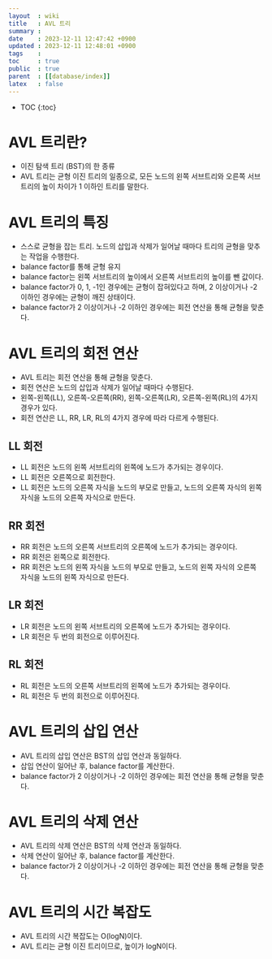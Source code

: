 ```yaml
---
layout  : wiki
title   : AVL 트리
summary : 
date    : 2023-12-11 12:47:42 +0900
updated : 2023-12-11 12:48:01 +0900
tags    : 
toc     : true
public  : true
parent  : [[database/index]]
latex   : false
---
```

* TOC
{:toc}


# AVL 트리란?

- 이진  탐색  트리 (BST)의 한 종류
- AVL 트리는 균형 이진 트리의 일종으로, 모든 노드의 왼쪽 서브트리와 오른쪽 서브트리의 높이 차이가 1 이하인 트리를 말한다.

# AVL 트리의 특징
- 스스로 균형을 잡는 트리. 노드의 삽입과 삭제가 일어날 때마다 트리의 균형을 맞추는 작업을 수행한다.
- balance factor를 통해 균형 유지
- balance factor는 왼쪽 서브트리의 높이에서 오른쪽 서브트리의 높이를 뺀 값이다.
- balance factor가 0, 1, -1인 경우에는 균형이 잡혀있다고 하며, 2 이상이거나 -2 이하인 경우에는 균형이 깨진 상태이다.
- balance factor가 2 이상이거나 -2 이하인 경우에는 회전 연산을 통해 균형을 맞춘다.

# AVL 트리의 회전 연산
- AVL 트리는 회전 연산을 통해 균형을 맞춘다.
- 회전 연산은 노드의 삽입과 삭제가 일어날 때마다 수행된다.
- 왼쪽-왼쪽(LL), 오른쪽-오른쪽(RR), 왼쪽-오른쪽(LR), 오른쪽-왼쪽(RL)의 4가지 경우가 있다.
- 회전 연산은 LL, RR, LR, RL의 4가지 경우에 따라 다르게 수행된다.

## LL 회전
- LL 회전은 노드의 왼쪽 서브트리의 왼쪽에 노드가 추가되는 경우이다.
- LL 회전은 오른쪽으로 회전한다.
- LL 회전은 노드의 오른쪽 자식을 노드의 부모로 만들고, 노드의 오른쪽 자식의 왼쪽 자식을 노드의 오른쪽 자식으로 만든다.

## RR 회전
- RR 회전은 노드의 오른쪽 서브트리의 오른쪽에 노드가 추가되는 경우이다.
- RR 회전은 왼쪽으로 회전한다.
- RR 회전은 노드의 왼쪽 자식을 노드의 부모로 만들고, 노드의 왼쪽 자식의 오른쪽 자식을 노드의 왼쪽 자식으로 만든다.

## LR 회전
- LR 회전은 노드의 왼쪽 서브트리의 오른쪽에 노드가 추가되는 경우이다.
- LR 회전은 두 번의 회전으로 이루어진다.

## RL 회전
- RL 회전은 노드의 오른쪽 서브트리의 왼쪽에 노드가 추가되는 경우이다.
- RL 회전은 두 번의 회전으로 이루어진다.

# AVL 트리의 삽입 연산
- AVL 트리의 삽입 연산은 BST의 삽입 연산과 동일하다.
- 삽입 연산이 일어난 후, balance factor를 계산한다.
- balance factor가 2 이상이거나 -2 이하인 경우에는 회전 연산을 통해 균형을 맞춘다.

# AVL 트리의 삭제 연산
- AVL 트리의 삭제 연산은 BST의 삭제 연산과 동일하다.
- 삭제 연산이 일어난 후, balance factor를 계산한다.
- balance factor가 2 이상이거나 -2 이하인 경우에는 회전 연산을 통해 균형을 맞춘다.

# AVL 트리의 시간 복잡도
- AVL 트리의 시간 복잡도는 O(logN)이다.
- AVL 트리는 균형 이진 트리이므로, 높이가 logN이다.